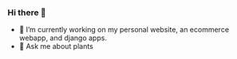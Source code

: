 ### Hi there 👋
- 🔭 I’m currently working on my personal website, an ecommerce webapp, and django apps.
- 🌱 Ask me about plants
